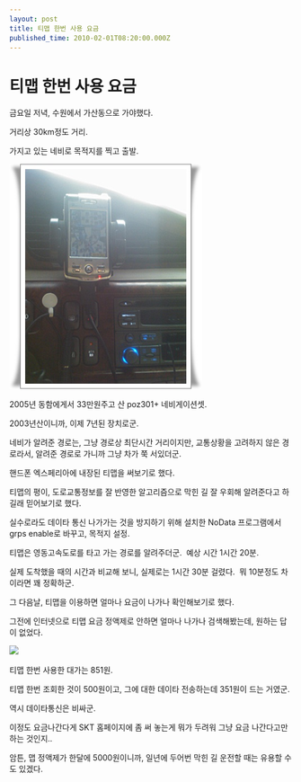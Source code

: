 ```yaml
---
layout: post
title: 티맵 한번 사용 요금 
published_time: 2010-02-01T08:20:00.000Z
---
```


# 티맵 한번 사용 요금 


금요일 저녁, 수원에서 가산동으로 가야했다.

거리상 30km정도 거리.

가지고 있는 네비로 목적지를 찍고 출발.

![](../pds/201001/30/80/a0109780_4b642cffa9729.jpg)

2005년 동함에게서 33만원주고 산 poz301+ 네비게이션셋.

2003년산이니까, 이제 7년된 장치로군.

네비가 알려준 경로는, 그냥 경로상 최단시간 거리이지만, 교통상황을 고려하지 않은 경로라서, 알려준 경로로 가니까 그냥 차가 쭉 서있더군.

핸드폰 엑스페리아에 내장된 티맵을 써보기로 했다.

티맵의 평이, 도로교통정보를 잘 반영한 알고리즘으로 막힌 길 잘 우회해 알려준다고 하길래 믿어보기로 했다.

실수로라도 데이타 통신 나가가는 것을 방지하기 위해 설치한 NoData 프로그램에서 grps enable로 바꾸고, 목적지 설정.

티맵은 영동고속도로를 타고 가는 경로를 알려주더군.  예상 시간 1시간 20분.

실제 도착했을 때의 시간과 비교해 보니, 실제로는 1시간 30분 걸렸다.  뭐 10분정도 차이라면 꽤 정확하군.

그 다음날, 티맵을 이용하면 얼마나 요금이 나가나 확인해보기로 했다.

그전에 인터넷으로 티맵 요금 정액제로 안하면 얼마나 나가나 검색해봤는데, 원하는 답이 없었다.

![](../600x0/http/pds16.egloos.com/pds/201001/30/80/a0109780_4b63a2c5b7861.png)

티맵 한번 사용한 대가는 851원.

티맵 한번 조회한 것이 500원이고, 그에 대한 데이타 전송하는데 351원이 드는 거였군.

역시 데이타통신은 비싸군.

이정도 요금나간다게 SKT 홈페이지에 좀 써 놓는게 뭐가 두려워 그냥 요금 나간다고만 하는 것인지..

암튼, 맵 정액제가 한달에 5000원이니까, 일년에 두어번 막힌 길 운전할 때는 유용할 수도 있겠다.

